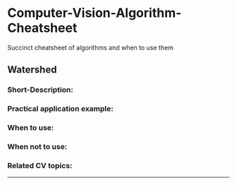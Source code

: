 # Computer-Vision-Algorithm-Cheatsheet
Succinct cheatsheet of algorithms and when to use them

## Watershed
  ### Short-Description: 
  ### Practical application example: 
  ### When to use: 
  ### When not to use: 
  ### Related CV topics: 

---

